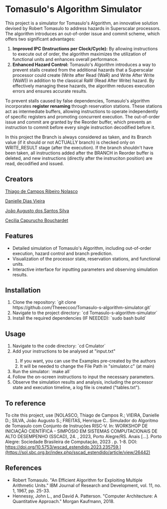 # Tomasulo's Algorithm Simulator

This project is a simulator for Tomasulo's Algorithm, an innovative solution devised by Robert Tomasulo to address hazards in Superscalar processors. The algorithm introduces an out-of-order issue and commit scheme, which offers two significant advantages:

<ol>
    <li> <strong>Improved IPC (Instructions per Clock/Cycle):</strong> By allowing instructions to execute out of order, the algorithm maximizes the utilization of functional units and enhances overall performance. </li>
    <li> <strong>Enhanced Hazard Control:</strong> Tomasulo's Algorithm introduces a way to prevent stalls created from the additional hazards that a Superscalar processor could create (Write after Read (WaR) and Write After Write (WaW)) in addition to the classical RaW (Read After Write) hazard. By effectively managing these hazards, the algorithm reduces execution errors and ensures accurate results.</li>
</ol>

To prevent stalls caused by false dependencies, Tomasulo's algorithm incorporates **register renaming** through reservation stations. These stations act as intermediate buffers, allowing instructions to operate independently of specific registers and promoting concurrent execution. The out-of-order issue and commit are granted by the Reorder buffer, which prevents an instruction to commit before every single instruction decodified before it.

In this project the Branch is always considered as taken, and its Branch value (if it should or not ACTUALLY branch) is checked only on WRITE\_RESULT stage (after the execution). If the branch shouldn't have been taken, all instructions added after the BRANCH in Reorder buffer is deleted, and new instructions (directly after the instruciton position) are read, decodified and issued.
## Creators

[Thiago de Campos Ribeiro Nolasco](https://github.com/Theeeccoo)

[Danielle Dias Vieira](https://github.com/DanielleDVieira)

[João Augusto dos Santos Silva](https://github.com/joaoaugustoss)

[Cecilia Capurucho Bouchardet](https://github.com/cecibou)

## Features
<ul>
    <li> Detailed simulation of Tomasulo's Algorithm, including out-of-order execution, hazard control and branch prediction.</li>
    <li> Visualization of the processor state, reservation stations, and functional units.</li>
    <li> Interactive interface for inputting parameters and observing simulation results.</li>
</ul>

## Installation
<ol>
    <li> Clone the repository: `git clone https://github.com/Theeeccoo/Tomasulo-s-algorithm-simulator.git`</li>
    <li> Navigate to the project directory: `cd Tomasulo-s-algorithm-simulator`</li>
    <li> Install the required dependencies (IF NEEDED): `sudo bash build`</li>
</ol>

## Usage
<ol>
    <li> Navigate to the code directory: `cd Cmulator`</li>
    <li> Add your instructions to be analysed at "input.txt" </li>
	<ol>
		<li> If you want, you can use the Examples pre-created by the authors </li>
        <li> It will be needed to change the File Path in "simulator.c" (at main) </li>
	</ol>
    <li> Run the simulator: `make all`</li>
    <li> Follow the on-screen instructions to input the necessary parameters.</li>
    <li> Observe the simulation results and analysis, including the processor state and execution timeline, a log file is created ("tables.txt").</li>
</ol>

## To reference
To cite this project, use [NOLASCO, Thiago de Campos R.; VIEIRA, Danielle D.; SILVA, João Augusto S.; FREITAS, Henrique C.. Simulador do Algoritmo de Tomasulo com Conjunto de Instruções RISC-V. In: WORKSHOP DE INICIAÇÃO CIENTÍFICA - SIMPÓSIO EM SISTEMAS COMPUTACIONAIS DE ALTO DESEMPENHO (SSCAD), 24. , 2023, Porto Alegre/RS. Anais [...]. Porto Alegre: Sociedade Brasileira de Computação, 2023 . p. 1-8. DOI: https://doi.org/10.5753/wscad_estendido.2023.235759.](https://sol.sbc.org.br/index.php/sscad_estendido/article/view/26442)

## References
<ul>
    <li> Robert Tomasulo. "An Efficient Algorithm for Exploiting Multiple Arithmetic Units." IBM Journal of Research and Development, vol. 11, no. 1, 1967, pp. 25-33.</li>
    <li> Hennessy, John L., and David A. Patterson. "Computer Architecture: A Quantitative Approach." Morgan Kaufmann, 2018.</li>
</ul>
